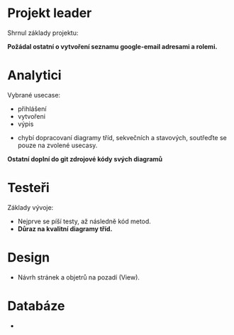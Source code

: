 # Projekt leader #

Shrnul základy projektu:

**Požádal ostatní o vytvoření seznamu google-email adresami a rolemi.**

# Analytici #

Vybrané usecase:
  * přihlášení
  * vytvořeni
  * výpis

- chybí dopracovaní diagramy tříd, sekvečních a stavových, soutřeďte se pouze na zvolené usecasy.

**Ostatní doplní do git zdrojové kódy svých diagramů**

# Testeři #

Základy vývoje:
  * Nejprve se píší testy, až následně kód metod.
  * **Důraz na kvalitní diagramy tříd.**

# Design #
  * Návrh stránek a objetrů na pozadí (View).

# Databáze #
  * 